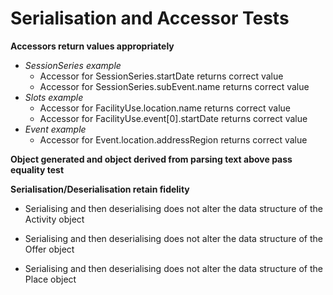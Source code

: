 

# Serialisation and Accessor Tests

**Accessors return values appropriately**

*   _SessionSeries example_
    *   Accessor for SessionSeries.startDate returns correct value
    *   Accessor for SessionSeries.subEvent.name returns correct value
*   _Slots example_
    *   Accessor for FacilityUse.location.name returns correct value
    *   Accessor for FacilityUse.event[0].startDate returns correct value
*   _Event example_
    *   Accessor for Event.location.addressRegion returns correct value

**Object generated and object derived from parsing text above pass equality test**

**Serialisation/Deserialisation retain fidelity**

* Serialising and then deserialising does not alter the data structure of the Activity object

* Serialising and then deserialising does not alter the data structure of the Offer object

* Serialising and then deserialising does not alter the data structure of the Place object
